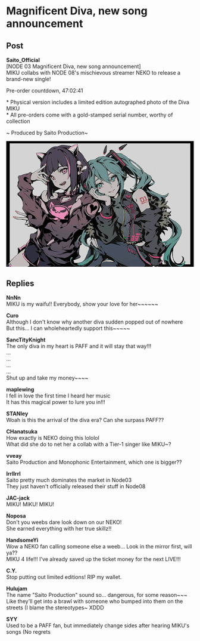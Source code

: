 # Magnificent Diva, new song announcement
## Post
**Saito_Official**<br>
[NODE 03 Magnificent Diva, new song announcement]<br>
MIKU collabs with NODE 08's mischievous streamer NEKO to release a brand\-new single!

Pre\-order countdown, 47:02:41

\* Physical version includes a limited edition autographed photo of the Diva MIKU<br>
\* All pre\-orders come with a gold\-stamped serial number, worthy of collection

\~ Produced by Saito Production\~

![q1201.png](./attachments/q1201.png)
## Replies
**NnNn**<br>
MIKU is my waifu!! Everybody, show your love for her\~\~\~\~\~\~

**Curo**<br>
Although I don't know why another diva sudden popped out of nowhere<br>
But this... I can wholeheartedly support this\~\~\~\~\~

**SancTityKnight**<br>
The only diva in my heart is PAFF and it will stay that way!!!<br>
...<br>
...<br>
...<br>
...<br>
Shut up and take my money\~\~\~\~

**maplewing**<br>
I fell in love the first time I heard her music<br>
It has this magical power to lure you in!!!

**STANley**<br>
Woah is this the arrival of the diva era? Can she surpass PAFF??

**CHanatsuka**<br>
How exactly is NEKO doing this lololol<br>
What did she do to net her a collab with a Tier\-1 singer like MIKU\~?

**vveay**<br>
Saito Production and Monophonic Entertainment, which one is bigger??

**lrrllrrl**<br>
Saito pretty much dominates the market in Node03<br>
They just haven't officially released their stuff in Node08

**JAC-jack**<br>
MIKU! MIKU! MIKU!

**Noposa**<br>
Don't you weebs dare look down on our NEKO!<br>
She earned everything with her true skillz!! 

**HandsomeYi**<br>
Wow a NEKO fan calling someone else a weeb... Look in the mirror first, will ya??<br>
MIKU 4 life!!! I've already saved up the ticket money for the next LIVE!!!

**C.Y.**<br>
Stop putting out limited editions! RIP my wallet.

**Hulujam**<br>
The name "Saito Production" sound so... dangerous, for some reason\~\~\~ Like they'll get into a brawl with someone who bumped into them on the streets (I blame the stereotypes\~ XDDD

**SYY**<br>
Used to be a PAFF fan, but immediately change sides after hearing MIKU's songs (No regrets

